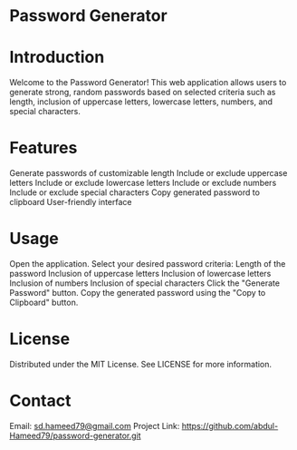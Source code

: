 ﻿# Password Generator

# Introduction
Welcome to the Password Generator! This web application allows users to generate strong, random passwords based on selected criteria such as length, inclusion of uppercase letters, lowercase letters, numbers, and special characters.

# Features
Generate passwords of customizable length
Include or exclude uppercase letters
Include or exclude lowercase letters
Include or exclude numbers
Include or exclude special characters
Copy generated password to clipboard
User-friendly interface

# Usage
Open the application.
Select your desired password criteria:
Length of the password
Inclusion of uppercase letters
Inclusion of lowercase letters
Inclusion of numbers
Inclusion of special characters
Click the "Generate Password" button.
Copy the generated password using the "Copy to Clipboard" button.

# License
Distributed under the MIT License. See LICENSE for more information.

# Contact
Email: sd.hameed79@gmail.com
Project Link: https://github.com/abdul-Hameed79/password-generator.git

